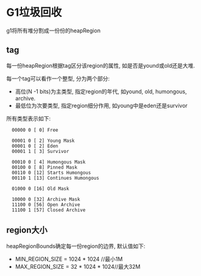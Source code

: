# G1垃圾回收
g1将所有堆分割成一份份的heapRegion

## tag
每一份heapRegion根据tag区分该region的属性, 如是否是yound或old还是大堆.

每一个tag可以看作一个整型, 分为两个部分:
* 高位(N -1 bits)为主类型, 指定region的年代, 如yound, old, humongous, archive.
* 最低位为次要类型, 指定region细分作用, 如young中是eden还是survivor

所有类型表示如下:
```
  00000 0 [ 0] Free

  00001 0 [ 2] Young Mask
  00001 0 [ 2] Eden
  00001 1 [ 3] Survivor
  
  00010 0 [ 4] Humongous Mask
  00100 0 [ 8] Pinned Mask
  00110 0 [12] Starts Humongous
  00110 1 [13] Continues Humongous
  
  01000 0 [16] Old Mask
  
  10000 0 [32] Archive Mask
  11100 0 [56] Open Archive
  11100 1 [57] Closed Archive
```

## region大小
heapRegionBounds确定每一份region的边界, 默认值如下:
* MIN_REGION_SIZE = 1024 * 1024 //最小1M
* MAX_REGION_SIZE = 32 * 1024 * 1024//最大32M


